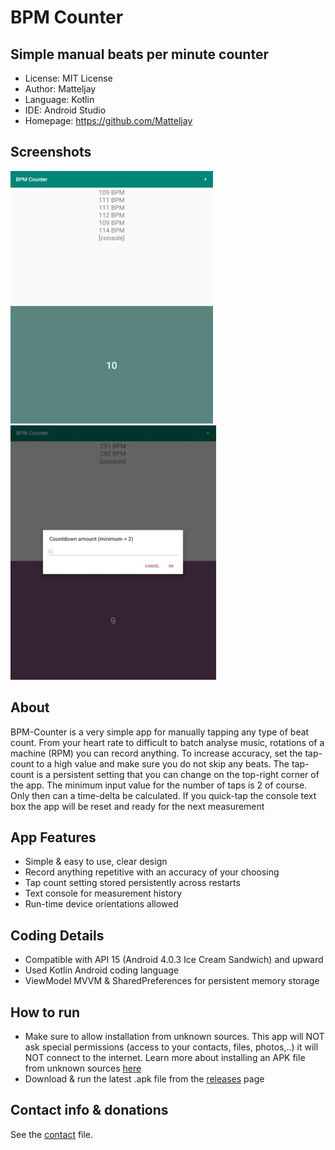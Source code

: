 # BPM Counter
## Simple manual beats per minute counter

- License: MIT License
- Author: Matteljay
- Language: Kotlin
- IDE: Android Studio
- Homepage: https://github.com/Matteljay


## Screenshots
![](https://github.com/Matteljay/bpmcounter-android/blob/master/fastlane/metadata/android/en-US/images/phoneScreenshots/1.jpg)
![](https://github.com/Matteljay/bpmcounter-android/blob/master/fastlane/metadata/android/en-US/images/phoneScreenshots/2.jpg)


## About

BPM-Counter is a very simple app for manually tapping any type of beat count.
From your heart rate to difficult to batch analyse music, rotations of a machine (RPM) you can record anything.
To increase accuracy, set the tap-count to a high value and make sure you do not skip any beats.
The tap-count is a persistent setting that you can change on the top-right corner of the app.
The minimum input value for the number of taps is 2 of course. Only then can a time-delta be calculated.
If you quick-tap the console text box the app will be reset and ready for the next measurement


## App Features

- Simple & easy to use, clear design
- Record anything repetitive with an accuracy of your choosing
- Tap count setting stored persistently across restarts
- Text console for measurement history
- Run-time device orientations allowed


## Coding Details

- Compatible with API 15 (Android 4.0.3 Ice Cream Sandwich) and upward
- Used Kotlin Android coding language
- ViewModel MVVM & SharedPreferences for persistent memory storage


## How to run

- Make sure to allow installation from unknown sources. This app will NOT ask special permissions (access to your contacts, files, photos,..)
it will NOT connect to the internet. Learn more about installing an APK file from unknown sources [here](https://www.androidcentral.com/unknown-sources)
- Download & run the latest .apk file from the [releases](https://github.com/Matteljay/bpmcounter-android/releases) page


## Contact info & donations

See the [contact](CONTACT.md) file.
